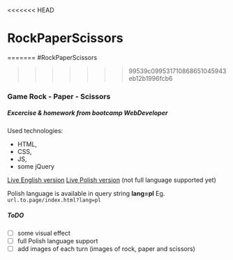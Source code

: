 <<<<<<< HEAD
# RockPaperScissors
=======
#RockPaperScissors
>>>>>>> 99539c099531710868651045943eb12b1996fcb6

### Game **Rock - Paper - Scissors** 

##### Excercise & homework from bootcamp WebDeveloper


Used technologies:
- HTML, 
- CSS,
- JS,
- some jQuery

[Live English version](http://aleksanderchromik.pl/RockPaperScissors)
[Live Polish version](http://aleksanderchromik.pl/RockPaperScissors?lang=pl) (not full language supported yet)


Polish language is available in query string **lang=pl**
Eg. `url.to.page/index.html?lang=pl`


##### ToDO

- [ ] some visual effect
- [ ] full Polish language support
- [ ] add images of each turn (images of rock, paper and scissors)